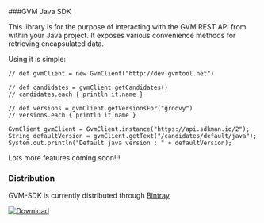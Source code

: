 ###GVM Java SDK

This library is for the purpose of interacting with the GVM REST API from within your Java project. It exposes various convenience methods for retrieving encapsulated data.

Using it is simple:

    // def gvmClient = new GvmClient("http://dev.gvmtool.net")
    
    // def candidates = gvmClient.getCandidates()
    // candidates.each { println it.name }

    // def versions = gvmClient.getVersionsFor("groovy")
    // versions.each { println it.name }
    
    GvmClient gvmClient = GvmClient.instance("https://api.sdkman.io/2");
    String defaultVersion = gvmClient.getText("/candidates/default/java");
    System.out.println("Default java version : " + defaultVersion);

Lots more features coming soon!!!

### Distribution

GVM-SDK is currently distributed through [Bintray](https://bintray.com)

[ ![Download](https://api.bintray.com/packages/vermeulen-mp/gvmtool/gvm-sdk/images/download.png) ](https://bintray.com/vermeulen-mp/gvmtool/gvm-sdk/_latestVersion)
